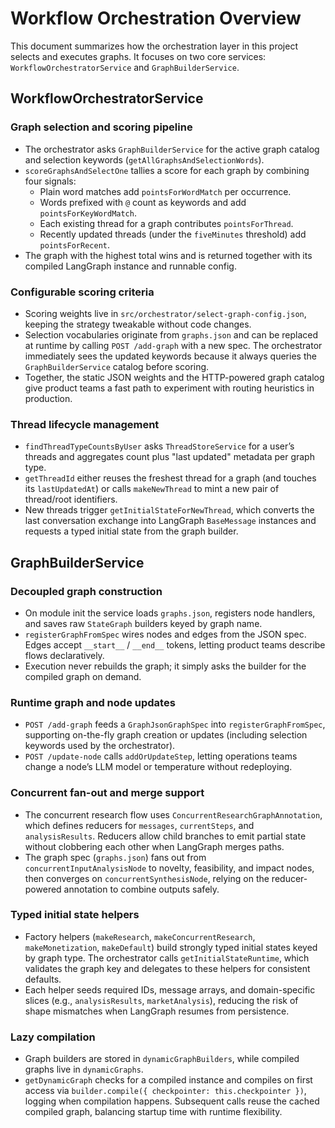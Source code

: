 # Workflow Orchestration Overview

This document summarizes how the orchestration layer in this project selects and executes graphs. It focuses on two core services: `WorkflowOrchestratorService` and `GraphBuilderService`.

## WorkflowOrchestratorService

### Graph selection and scoring pipeline
- The orchestrator asks `GraphBuilderService` for the active graph catalog and selection keywords (`getAllGraphsAndSelectionWords`).
- `scoreGraphsAndSelectOne` tallies a score for each graph by combining four signals:
  - Plain word matches add `pointsForWordMatch` per occurrence.
  - Words prefixed with `@` count as keywords and add `pointsForKeyWordMatch`.
  - Each existing thread for a graph contributes `pointsForThread`.
  - Recently updated threads (under the `fiveMinutes` threshold) add `pointsForRecent`.
- The graph with the highest total wins and is returned together with its compiled LangGraph instance and runnable config.

### Configurable scoring criteria
- Scoring weights live in `src/orchestrator/select-graph-config.json`, keeping the strategy tweakable without code changes.
- Selection vocabularies originate from `graphs.json` and can be replaced at runtime by calling `POST /add-graph` with a new spec. The orchestrator immediately sees the updated keywords because it always queries the `GraphBuilderService` catalog before scoring.
- Together, the static JSON weights and the HTTP-powered graph catalog give product teams a fast path to experiment with routing heuristics in production.

### Thread lifecycle management
- `findThreadTypeCountsByUser` asks `ThreadStoreService` for a user’s threads and aggregates count plus "last updated" metadata per graph type.
- `getThreadId` either reuses the freshest thread for a graph (and touches its `lastUpdatedAt`) or calls `makeNewThread` to mint a new pair of thread/root identifiers.
- New threads trigger `getInitialStateForNewThread`, which converts the last conversation exchange into LangGraph `BaseMessage` instances and requests a typed initial state from the graph builder.

## GraphBuilderService

### Decoupled graph construction
- On module init the service loads `graphs.json`, registers node handlers, and saves raw `StateGraph` builders keyed by graph name.
- `registerGraphFromSpec` wires nodes and edges from the JSON spec. Edges accept `__start__` / `__end__` tokens, letting product teams describe flows declaratively.
- Execution never rebuilds the graph; it simply asks the builder for the compiled graph on demand.

### Runtime graph and node updates
- `POST /add-graph` feeds a `GraphJsonGraphSpec` into `registerGraphFromSpec`, supporting on-the-fly graph creation or updates (including selection keywords used by the orchestrator).
- `POST /update-node` calls `addOrUpdateStep`, letting operations teams change a node’s LLM model or temperature without redeploying.

### Concurrent fan-out and merge support
- The concurrent research flow uses `ConcurrentResearchGraphAnnotation`, which defines reducers for `messages`, `currentSteps`, and `analysisResults`. Reducers allow child branches to emit partial state without clobbering each other when LangGraph merges paths.
- The graph spec (`graphs.json`) fans out from `concurrentInputAnalysisNode` to novelty, feasibility, and impact nodes, then converges on `concurrentSynthesisNode`, relying on the reducer-powered annotation to combine outputs safely.

### Typed initial state helpers
- Factory helpers (`makeResearch`, `makeConcurrentResearch`, `makeMonetization`, `makeDefault`) build strongly typed initial states keyed by graph type. The orchestrator calls `getInitialStateRuntime`, which validates the graph key and delegates to these helpers for consistent defaults.
- Each helper seeds required IDs, message arrays, and domain-specific slices (e.g., `analysisResults`, `marketAnalysis`), reducing the risk of shape mismatches when LangGraph resumes from persistence.

### Lazy compilation
- Graph builders are stored in `dynamicGraphBuilders`, while compiled graphs live in `dynamicGraphs`.
- `getDynamicGraph` checks for a compiled instance and compiles on first access via `builder.compile({ checkpointer: this.checkpointer })`, logging when compilation happens. Subsequent calls reuse the cached compiled graph, balancing startup time with runtime flexibility.

